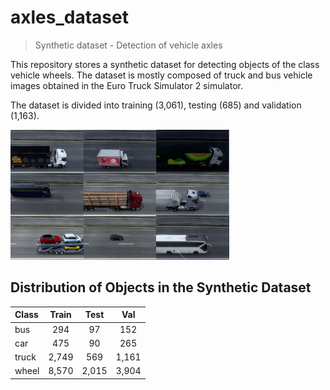 # axles_dataset
> Synthetic dataset - Detection of vehicle axles

This repository stores a synthetic dataset for detecting objects of the class vehicle wheels. The dataset is mostly composed of truck and bus vehicle images obtained in the Euro Truck Simulator 2 simulator.

The dataset is divided into training (3,061), testing (685) and validation (1,163).

<img src="synthetic_data.jpg" width=350px>

## Distribution of Objects in the Synthetic Dataset

| Class       | Train  | Test  | Val       |
|:------------|:------:|:-----:|:---------:|
| bus         |    294 |    97 |       152 |
| car         |    475 |    90 |       265 |
| truck       |  2,749 |   569 |     1,161 |
| wheel       |  8,570 | 2,015 |     3,904 |






